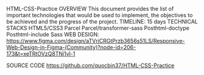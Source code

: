  HTML-CSS-Practice
OVERVIEW
This document provides the list of important technologies that would be used to implement, the objectives to be achieved and the progress of the project.
TIMELINE:
15 days
TECHNICAL STACKS
HTML5/CSS3
Parcel
Parcel/transformer-sass
Posthtml-doctype
Posthtml-include
Sass
WEB DESIGN:
https://www.figma.com/design/aTVriCRGtPrzb3656s51LS/Responsive-Web-Design-in-Figma-(Community)?node-id=206-173&t=xeTRtOVzQ8TNi1vl-1

SOURCE CODE
https://github.com/quocbin37/HTML-CSS-Practice
